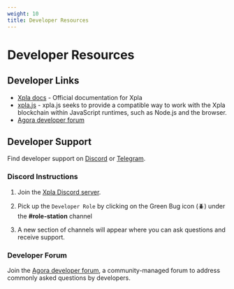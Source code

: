 ```yaml
---
weight: 10
title: Developer Resources
---
```


# Developer Resources

## Developer Links

- [Xpla docs](http://docs.c2x.world) - Official documentation for Xpla
- [xpla.js](https://docs.c2x.world/docs/develop/sdks/xpla-js/README.html) - xpla.js seeks to provide a compatible way to work with the Xpla blockchain within JavaScript runtimes, such as Node.js and the browser.
- [Agora developer forum](https://agora.c2x.world/c/developer/20)

## Developer Support
    
Find developer support on [Discord](https://discord.com/invite/) or [Telegram](https://t.me/).

    
### Discord Instructions
    
1. Join the [Xpla Discord server](https://discord.com/invite/).
    
2. Pick up the `Developer Role` by clicking on the Green Bug icon (🪲) under the **#role-station** channel
    
    
3. A new section of channels will appear where you can ask questions and receive support.

### Developer Forum
    
Join the [Agora developer forum](https://agora.c2x.world/c/developer/20), a community-managed forum to address commonly asked questions by developers. 
